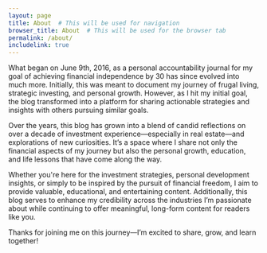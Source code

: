 ```yaml
---
layout: page
title: About  # This will be used for navigation
browser_title: About  # This will be used for the browser tab
permalink: /about/
includelink: true
---
```


What began on June 9th, 2016, as a personal accountability journal for my goal of achieving financial independence by 30 has since evolved into much more. Initially, this was meant to document my journey of frugal living, strategic investing, and personal growth. However, as I hit my initial goal, the blog transformed into a platform for sharing actionable strategies and insights with others pursuing similar goals.

Over the years, this blog has grown into a blend of candid reflections on over a decade of investment experience—especially in real estate—and explorations of new curiosities. It’s a space where I share not only the financial aspects of my journey but also the personal growth, education, and life lessons that have come along the way.

Whether you're here for the investment strategies, personal development insights, or simply to be inspired by the pursuit of financial freedom, I aim to provide valuable, educational, and entertaining content. Additionally, this blog serves to enhance my credibility across the industries I’m passionate about while continuing to offer meaningful, long-form content for readers like you.

Thanks for joining me on this journey—I’m excited to share, grow, and learn together!
